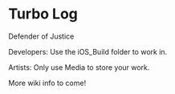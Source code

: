 Turbo Log
========

Defender of Justice


Developers:
Use the iOS_Build folder to work in.

Artists:
Only use Media to store your work.

More wiki info to come!
